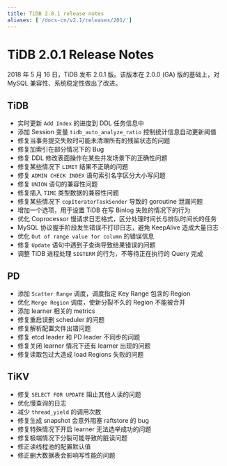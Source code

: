 ```yaml
---
title: TiDB 2.0.1 release notes
aliases: ['/docs-cn/v2.1/releases/201/']
---
```


<!-- markdownlint-disable MD001 -->
# TiDB 2.0.1 Release Notes

2018 年 5 月 16 日，TiDB 发布 2.0.1 版。该版本在 2.0.0 (GA) 版的基础上，对 MySQL 兼容性、系统稳定性做出了改进。

## TiDB

- 实时更新 `Add Index` 的进度到 DDL 任务信息中
- 添加 Session 变量 `tidb_auto_analyze_ratio` 控制统计信息自动更新阈值
- 修复当事务提交失败时可能未清理所有的残留状态的问题
- 修复加索引在部分情况下的 Bug
- 修复 DDL 修改表面操作在某些并发场景下的正确性问题
- 修复某些情况下 `LIMIT` 结果不正确的问题
- 修复 `ADMIN CHECK INDEX` 语句索引名字区分大小写问题
- 修复 `UNION` 语句的兼容性问题
- 修复插入 `TIME` 类型数据的兼容性问题
- 修复某些情况下 `copIteratorTaskSender` 导致的 goroutine 泄漏问题
- 增加一个选项，用于设置 TiDB 在写 Binlog 失败的情况下的行为
- 优化 Coprocessor 慢请求日志格式，区分处理时间长与排队时间长的任务
- MySQL 协议握手阶段发生错误不打印日志，避免 KeepAlive 造成大量日志
- 优化 `Out of range value for column` 的错误信息
- 修复 `Update` 语句中遇到子查询导致结果错误的问题
- 调整 TiDB 进程处理 `SIGTERM` 的行为，不等待正在执行的 Query 完成

## PD

- 添加 `Scatter Range` 调度，调度指定 Key Range 包含的 Region
- 优化 `Merge Region` 调度，使新分裂不久的 Region 不能被合并
- 添加 learner 相关的 metrics
- 修复重启误删 scheduler 的问题
- 修复解析配置文件出错问题
- 修复 etcd leader 和 PD leader 不同步的问题
- 修复关闭 learner 情况下还有 learner 出现的问题
- 修复读取包过大造成 load Regions 失败的问题

## TiKV

- 修复 `SELECT FOR UPDATE` 阻止其他人读的问题
- 优化慢查询的日志
- 减少 `thread_yield` 的调用次数
- 修复生成 snapshot 会意外阻塞 raftstore 的 bug
- 修复特殊情况下开启 learner 无法选举成功的问题
- 修复极端情况下分裂可能导致的脏读问题
- 修正读线程池的配置默认值
- 修正删大数据表会影响写性能的问题

